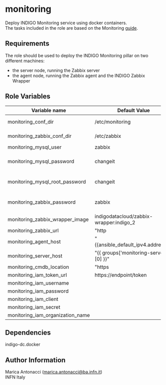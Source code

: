 monitoring
=========

Deploy INDIGO Monitoring service using docker containers. <br>
The tasks included in the role are based on the Monitoring [guide](https://indigo-dc.gitbooks.io/monitoring/content/). <br>


Requirements
------------

The role should be used to deploy the INDIGO Monitoring pillar on two different machines:
 - the server node, running the Zabbix server
 - the agent node, running the Zabbix agent and the INDIGO Zabbix Wrapper


Role Variables
--------------

| Variable name  | Default Value | Description
| -------------- | ------------- |------------- |
| monitoring_conf_dir | /etc/monitoring | Directory used to save the service configuration (env files for docker containers) 
| monitoring_zabbix_conf_dir | /etc/zabbix| Directory used to save the conf files of the Zabbix probes
| monitoring_mysql_user | zabbix| MySQL user 
| monitoring_mysql_password | changeit| MySQL password. <br> :boom: **Please change it otherwise the role will fail**
| monitoring_mysql_root_password | changeit| MySQL root password. <br> :boom: **Please change it otherwise the role will fail** 
| monitoring_zabbix_password | zabbix| Zabbix Admin password. <br> :boom: **Please change it otherwise the role will fail**
| monitoring_zabbix_wrapper_image | indigodatacloud/zabbix-wrapper:indigo_2 | Docker image for Zabbix Wrapper
| monitoring_zabbix_url | "http |//{{monitoring_server_host}}/api_jsonrpc.php"| 
| monitoring_agent_host | "{{ansible_default_ipv4.address}}"| Address of the Zabbix agent
| monitoring_server_host | "{{ groups['monitoring-server'][0] }}"| Address of the Zabbix server
| monitoring_cmdb_location | "https |//{{ groups['proxy'][0] }}/cmdb" | CMDB endpoint
| monitoring_iam_token_url | https://endpoint/token | IAM token endpoint
| monitoring_iam_username || IAM username
| monitoring_iam_password || IAM password
| monitoring_iam_client || IAM client ID
| monitoring_iam_secret || IAM client secret
| monitoring_iam_organization_name | | IAM organization name

Dependencies
------------

indigo-dc.docker


Author Information
------------------

Marica Antonacci (marica.antonacci@ba.infn.it) <br>
INFN Italy
